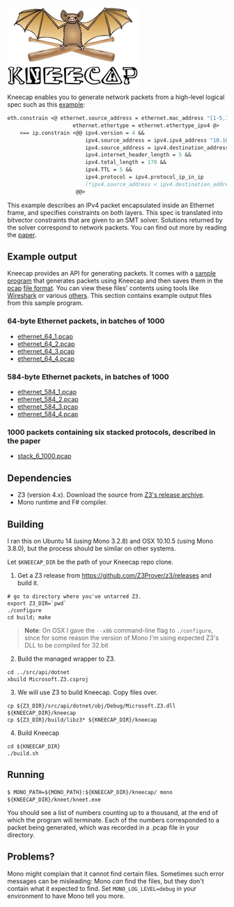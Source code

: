 ![Kneecap](doc/small_kneecap.jpg)

Kneecap enables you to generate network packets from a high-level logical spec such as this [example](https://github.com/niksu/kneecap/blob/master/kneet/Program.fs#L35):
```fsharp
eth.constrain <@ ethernet.source_address = ethernet.mac_address "[1-5,10]:34:56:78:90:*" &&
                     ethernet.ethertype = ethernet.ethertype_ipv4 @>
    <== ip.constrain <@@ ipv4.version = 4 &&
                         ipv4.source_address = ipv4.ipv4_address "10.10.10.[55-60]" &&
                         ipv4.source_address = ipv4.destination_address &&
                         ipv4.internet_header_length = 5 &&
                         ipv4.total_length = 170 &&
                         ipv4.TTL = 5 &&
                         ipv4.protocol = ipv4.protocol_ip_in_ip
                         (*ipv4.source_address < ipv4.destination_address*)
                      @@>
```
This example describes an IPv4 packet encapsulated inside an Ethernet frame, and specifies constraints on both layers.
This spec is translated into bitvector constraints that are given to an SMT solver.
Solutions returned by the solver correspond to network packets.
You can find out more by reading the [paper](https://www.nik.network/cucl/files/kneecap_smt16.pdf).

## Example output
Kneecap provides an API for generating packets. It comes with a [sample program](https://github.com/niksu/kneecap/blob/master/kneet/Program.fs) that
generates packets using Kneecap and then saves them in the
[pcap](https://en.wikipedia.org/wiki/Pcap) [file format](https://wiki.wireshark.org/Development/LibpcapFileFormat).
You can view these files' contents using tools like [Wireshark](https://www.wireshark.org/)
or various [others](http://serverfault.com/questions/38626/how-can-i-read-pcap-files-in-a-friendly-format).
This section contains example output files from this sample program.

### 64-byte Ethernet packets, in batches of 1000
* [ethernet_64_1.pcap](https://www.nik.network/kneecap/ethernet_64_1.pcap)
* [ethernet_64_2.pcap](https://www.nik.network/kneecap/ethernet_64_2.pcap)
* [ethernet_64_3.pcap](https://www.nik.network/kneecap/ethernet_64_3.pcap)
* [ethernet_64_4.pcap](https://www.nik.network/kneecap/ethernet_64_4.pcap)

### 584-byte Ethernet packets, in batches of 1000
* [ethernet_584_1.pcap](https://www.nik.network/kneecap/ethernet_584_1.pcap)
* [ethernet_584_2.pcap](https://www.nik.network/kneecap/ethernet_584_2.pcap)
* [ethernet_584_3.pcap](https://www.nik.network/kneecap/ethernet_584_3.pcap)
* [ethernet_584_4.pcap](https://www.nik.network/kneecap/ethernet_584_4.pcap)

### 1000 packets containing six stacked protocols, described in the paper
* [stack_6_1000.pcap](https://www.nik.network/kneecap/stack_6_1000.pcap)

## Dependencies
* Z3 (version 4.x). Download the source from <a href="https://github.com/Z3Prover/z3/releases">Z3's release archive</a>.
* Mono runtime and F# compiler.

## Building
I ran this on Ubuntu 14 (using Mono 3.2.8) and OSX 10.10.5 (using Mono 3.8.0), but the process should be similar on other systems.

Let `$KNEECAP_DIR` be the path of your Kneecap repo clone.

1) Get a Z3 release from https://github.com/Z3Prover/z3/releases and build it.
```
# go to directory where you've untarred Z3.
export Z3_DIR=`pwd`
./configure
cd build; make
```
> **Note**: On OSX I gave the `--x86` command-line flag to `./configure`, since
> for some reason the version of Mono I'm using expected Z3's DLL to be compiled
> for 32.bit

2) Build the managed wrapper to Z3.
```
cd ../src/api/dotnet
xbuild Microsoft.Z3.csproj
```
3) We will use Z3 to build Kneecap. Copy files over.
```
cp ${Z3_DIR}/src/api/dotnet/obj/Debug/Microsoft.Z3.dll ${KNEECAP_DIR}/kneecap
cp ${Z3_DIR}/build/libz3* ${KNEECAP_DIR}/kneecap
```
4) Build Kneecap
```
cd ${KNEECAP_DIR}
./build.sh
```

## Running
`$ MONO_PATH=${MONO_PATH}:${KNEECAP_DIR}/kneecap/ mono ${KNEECAP_DIR}/kneet/kneet.exe`

You should see a list of numbers counting up to a thousand, at the end of which
the program will terminate. Each of the numbers corresponded to a packet being
generated, which was recorded in a .pcap file in your directory.

## Problems?
Mono might complain that it cannot find certain files. Sometimes such error messages
can be misleading: Mono *can* find the files, but they don't contain what it
expected to find. Set `MONO_LOG_LEVEL=debug` in your environment to have Mono
tell you more.
